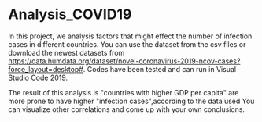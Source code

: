 # Analysis_COVID19
In this project, we analysis factors that might effect the number of infection cases in different countries.
You can use the dataset from the csv files or download the newest datasets from https://data.humdata.org/dataset/novel-coronavirus-2019-ncov-cases?force_layout=desktop#.
Codes have been tested and can run in Visual Studio Code 2019.

The result of this analysis is "countries with higher GDP per capita" are more prone to have higher "infection cases",according to the data used 
You can visualize other correlations and come up with your own conclusions.
